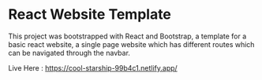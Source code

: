 # React Website Template

This project was bootstrapped with React and Bootstrap, a template for a basic react website, a single page website which has different routes which can be navigated through the navbar.

Live Here : https://cool-starship-99b4c1.netlify.app/
